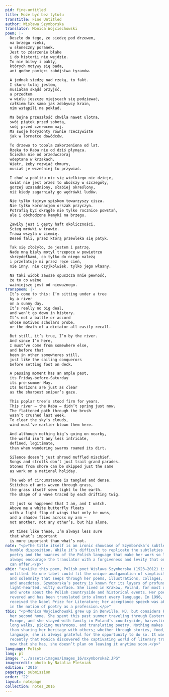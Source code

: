 ```yaml
---
pid: fine-untitled
title: Może być bez tytułu
transtitle: Fine Untitled
author: Wisława Szymborska
translator: Monica Wojciechowski
poem: |-
  Doszło do tego, że siedzę pod drzewem,
  na brzegu rzeki,
  w słoneczny poranek.
  Jest to zdarzenie błahe
  i do historii nie wejdzie.
  To nie bitwy i pakty,
  których motywy się bada,
  ani godne pamięci zabójstwa tyranów.

  A jednak siedzę nad rzeką, to fakt.
  I skoro tutaj jestem,
  musiałam skądś przyjść,
  a przedtem
  w wielu jeszcze miejscach się podziewać,
  całkiem tak samo jak zdobywcy krain,
  nim wstąpili na pokład.

  Ma bujna przeszłość chwila nawet ulotna,
  swój piątek przed sobotą,
  swój przed czerwcem maj.
  Ma swoje horyzonty równie rzeczywiste
  jak w lornetce dowódców.

  To drzewo to topola zakorzeniona od lat.
  Rzeka to Raba nie od dziś płynąca.
  Ścieżka nie od przedwczoraj
  wdeptana w krzakach.
  Wiatr, żeby rozwiać chmury,
  musiał je wcześniej tu przywiać.

  I choć w pobliżu nic się wielkiego nie dzieje,
  świat nie jest przez to uboższy w szczegóły,
  gorzej uzasadniony, słabiej określony,
  niż kiedy zagarniały go wędrówki ludów.

  Nie tylko tajnym spiskom towarzyszy cisza.
  Nie tylko koronacjom orszak przyczyn.
  Potrafią być okrągłe nie tylko rocznice powstań,
  ale i obchodzone kamyki na brzegu.

  Zawiły jest i gęsty haft okoliczności.
  Ścieg mrówki w trawie.
  Trawa wszyta w ziemię.
  Deseń fali, przez którą przewleka się patyk.

  Tak się złożyło, że jestem i patrzę.
  Nade mną biały motyl trzepoce w powietrzu
  skrzydełkami, co tylko do niego należą
  i przelatuje mi przez ręce cień,
  nie inny, nie czyjkolwiek, tylko jego własny.

  Na taki widok zawsze opuszcza mnie pewność,
  że to co ważne
  ważniejsze jest od nieważnego.
transpoem: |-
  It’s come to this: I’m sitting under a tree
  by a river
  on a sunny day.
  It’s really no big deal,
  and won’t go down in history.
  It’s not a battle or accord
  whose motives scholars probe,
  or the death of a dictator all easily recall.

  But still, it’s true, I’m by the river.
  And since I’m here,
  I must’ve come from somewhere else,
  and before that
  been in other somewheres still,
  just like the sailing conquerors
  before setting foot on deck.

  A passing moment has an ample past,
  its Friday-before-Saturday
  its pre-summer May.
  Its horizons are just as clear
  as the sharpest sniper’s gaze.

  This poplar tree’s stood firm for years.
  This river — the Raba — didn’t spring just now.
  The flattened path through the brush
  wasn’t crushed last week.
  To clear the sky’s clouds,
  wind must’ve earlier blown them here.

  And although nothing big’s going on nearby,
  the world isn’t any less intricate,
  defined, legitimate,
  than when wandering swarms roamed its dirt.

  Silence doesn’t just shroud muffled mischief.
  Songs and strolls don’t just trail grand parades.
  Stones from shore can be skipped just the same
  as work on a national holiday.

  The web of circumstance is tangled and dense.
  Stitches of ants woven through grass,
  the grass itself sewn tight to the earth.
  The shape of a wave traced by each drifting twig.

  It just so happened that I am, and I watch.
  Above me a white butterfly floats
  with a light flap of wings that only he owns,
  and a shadow flies across my arm —
  not another, not any other’s, but his alone.

  At times like these, I’m always less sure
  that what’s important
  is more important than what’s not.
note: "<p>The title itself is an ironic showcase of Szymborska’s subtle irony and
  humble disposition. While it’s difficult to replicate the subtleties of Szymborska’s
  poetry and the nuances of the Polish language that make her work so light, her words
  always encourage the translator with a forgiveness and levity that only Szymborska
  can offer.</p>"
abio: "<p>Like this poem, Polish poet Wisława Szymborska (1923–2012) is just fine
  untitled. No one label could fit the unique amalgamation of simplicity, sincerity,
  and solemnity that seeps through her poems, illustrations, collages, photographs,
  and anecdotes. Szymborska’s poetry is known for its layers of profundity under a
  light-hearted, witty surface. She lived in Krakow, Poland, for most of her life
  and wrote about the Polish countryside and historical events. Her poetry is internationally
  revered and has been translated into almost every language. In 1996, Szymborska
  received the Nobel Prize for Literature; her acceptance speech was about the irony
  in the notion of poetry as a profession.</p>"
tbio: "<p>Monica Wojciechowski grew up in Denville, NJ, but considers Poland to be
  her second home. She spent this past summer traveling through Eastern and Central
  Europe, and she stayed with family in Poland’s countryside, harvesting fruit, taking
  long walks, picking mushrooms, and translating poetry. Nothing makes Monica happier
  than sharing her heritage with others; whether through stories, food, music, or
  language, she is always grateful for the opportunity to do so. It was not until
  recently that Monica discovered the captivating world of literary translation, but
  now that she has, she doesn’t plan on leaving it anytime soon.</p>"
language: Polish
lang: pl
image: "../assets/images/images_16/sxymborska2.JPG"
imagecredit: photo by Natalia Pleśniak
edition: '2016'
pagetype: submission
order: '22'
layout: notepage
collection: notes_2016
---
```

